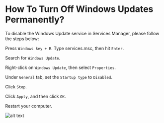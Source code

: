 # How To Turn Off Windows Updates Permanently?

To disable the Windows Update service in Services Manager, please follow the steps below:

Press `Windows key + R`. Type services.msc, then hit `Enter`.

Search for `Windows Update`.

Right-click on `Windows Update`, then select `Properties`.

Under `General` tab, set the `Startup type` to `Disabled`.

Click `Stop`.

Click `Apply`, and then click `OK`.

Restart your computer.


![alt text](https://filestore.community.support.microsoft.com/api/images/348647ef-bd9e-450c-a0ad-6acc59f6ef69)
